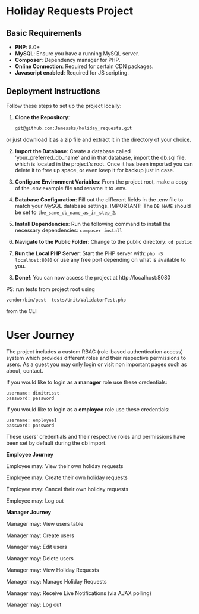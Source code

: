 # Holiday Requests Project

## Basic Requirements

- **PHP**: 8.0+
- **MySQL**: Ensure you have a running MySQL server.
- **Composer**: Dependency manager for PHP.
- **Online Connection**: Required for certain CDN packages.
- **Javascript enabled**: Required for JS scripting.

## Deployment Instructions

Follow these steps to set up the project locally:

1. **Clone the Repository**:
   ```bash
   git@github.com:Jamessks/holiday_requests.git
   ```
or just download it as a zip file and extract it in the directory of your choice.

2. **Import the Database**: Create a database called 'your_preferred_db_name' and in that database, import the db.sql file, which is located in the project's root. Once it has been imported you can delete it to free up space, or even keep it for backup just in case.

3. **Configure Environment Variables**: From the project root, make a copy of the .env.example file and rename it to .env.

4. **Database Configuration**: Fill out the different fields in the .env file to match your MySQL database settings. IMPORTANT: The ```DB_NAME``` should be set to ```the_same_db_name_as_in_step_2```.
5. **Install Dependencies**: Run the following command to install the necessary dependencies: ```composer install```
6. **Navigate to the Public Folder**: Change to the public directory: ```cd public```
7. **Run the Local PHP Server**: Start the PHP server with: ```php -S localhost:8080``` or use any free port depending on what is available to you.
8. **Done!**: You can now access the project at http://localhost:8080

PS: run tests from project root using
```
vendor/bin/pest  tests/Unit/ValidatorTest.php 
```
from the CLI

**User Journey**
===================
The project includes a custom RBAC (role-based authentication access) system which provides different roles and their respective permissions to users.
As a guest you may only login or visit non important pages such as about, contact.

If you would like to login as a **manager** role use these credentials:
```
username: dimitrisst
password: password
```

If you would like to login as a **employee** role use these credentials:
```
username: employee1
password: password
```
These users' credentials and their respective roles and permissions have been set by default during the db import.

**Employee Journey**

Employee may: View their own holiday requests

Employee may: Create their own holiday requests

Employee may: Cancel their own holiday requests

Employee may: Log out


**Manager Journey**

Manager may: View users table

Manager may: Create users

Manager may: Edit users

Manager may: Delete users

Manager may: View Holiday Requests

Manager may: Manage Holiday Requests

Manager may: Receive Live Notifications (via AJAX polling)

Manager may: Log out
